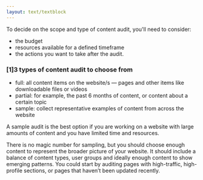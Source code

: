 ```yaml
---
layout: text/textblock
---
```


To decide on the scope and type of content audit, you'll need to consider:
- the budget
- resources available for a defined timeframe
- the actions you want to take after the audit.

### [1]3 types of content audit to choose from

- full: all content items on the website/s — pages and other items like downloadable files or videos
- partial: for example, the past 6 months of content, or content about a certain topic
- sample: collect representative examples of content from across the website

A sample audit is the best option if you are working on a website with large amounts of content and you have limited time and resources. 

There is no magic number for sampling, but you should choose enough content to represent the broader picture of your website. It should include a balance of content types, user groups and ideally enough content to show emerging patterns. You could start by auditing pages with high-traffic, high-profile sections, or pages that haven’t been updated recently.
